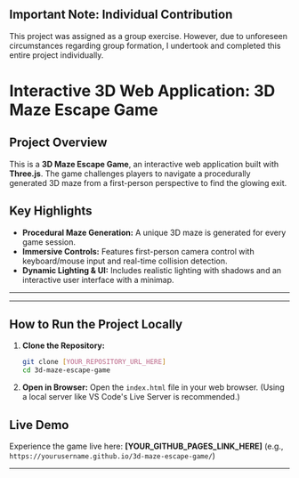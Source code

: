 ## **Important Note: Individual Contribution**

This project was assigned as a group exercise. However, due to unforeseen circumstances regarding group formation, I undertook and completed this entire project individually.


# Interactive 3D Web Application: 3D Maze Escape Game

## Project Overview

This is a **3D Maze Escape Game**, an interactive web application built with **Three.js**. The game challenges players to navigate a procedurally generated 3D maze from a first-person perspective to find the glowing exit.

## Key Highlights

  * **Procedural Maze Generation:** A unique 3D maze is generated for every game session.
  * **Immersive Controls:** Features first-person camera control with keyboard/mouse input and real-time collision detection.
  * **Dynamic Lighting & UI:** Includes realistic lighting with shadows and an interactive user interface with a minimap.

-----


-----

## How to Run the Project Locally

1.  **Clone the Repository:**
    ```bash
    git clone [YOUR_REPOSITORY_URL_HERE]
    cd 3d-maze-escape-game
    ```
2.  **Open in Browser:**
    Open the `index.html` file in your web browser. (Using a local server like VS Code's Live Server is recommended.)

## Live Demo

Experience the game live here:
**[YOUR\_GITHUB\_PAGES\_LINK\_HERE]** (e.g., `https://yourusername.github.io/3d-maze-escape-game/`)

-----

